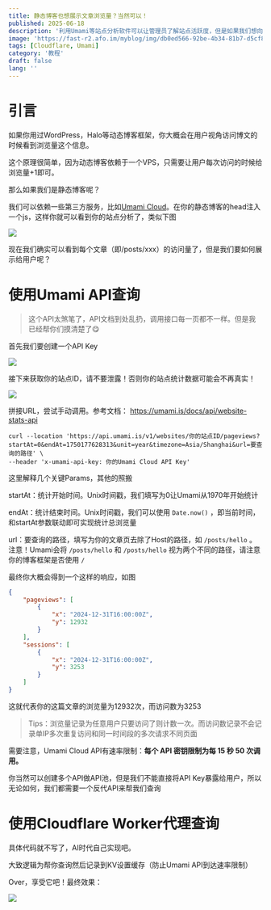 ```yaml
---
title: 静态博客也想展示文章浏览量？当然可以！
published: 2025-06-18
description: '利用Umami等站点分析软件可以让管理员了解站点活跃度，但是如果我们想向用户展示一些数据呢？'
image: 'https://fast-r2.afo.im/myblog/img/db0ed566-92be-4b34-81b7-d5cf8618c1e8.webp'
tags: [Cloudflare, Umami]
category: '教程'
draft: false 
lang: ''
---
```


# 引言

如果你用过WordPress，Halo等动态博客框架，你大概会在用户视角访问博文的时候看到浏览量这个信息。

这个原理很简单，因为动态博客依赖于一个VPS，只需要让用户每次访问的时候给浏览量+1即可。

那么如果我们是静态博客呢？

我们可以依赖一些第三方服务，比如[Umami Cloud](https://umami.is)。在你的静态博客的head注入一个js，这样你就可以看到你的站点分析了，类似下图

![](https://fast-r2.afo.im/myblog/img/2c1e7d81-6f6d-4323-b0de-013b2d168be1.webp)

现在我们确实可以看到每个文章（即/posts/xxx）的访问量了，但是我们要如何展示给用户呢？

# 使用Umami API查询

> 这个API太煞笔了，API文档到处乱扔，调用接口每一页都不一样。但是我已经帮你们摸清楚了😋

首先我们要创建一个API Key

![](https://fast-r2.afo.im/myblog/img/e8d57efd-60f8-402d-bc36-331feef5aa57.webp)

接下来获取你的站点ID，请不要泄露！否则你的站点统计数据可能会不再真实！

![](https://fast-r2.afo.im/myblog/img/99f9eea0-3e8f-4513-9486-d0cf04d50204.webp)

拼接URL，尝试手动调用。参考文档： https://umami.is/docs/api/website-stats-api

```firestore-security-rules
curl --location 'https://api.umami.is/v1/websites/你的站点ID/pageviews?startAt=0&endAt=1750177628313&unit=year&timezone=Asia/Shanghai&url=要查询的路径' \
--header 'x-umami-api-key: 你的Umami Cloud API Key'
```

这里解释几个关键Params，其他的照搬

startAt：统计开始时间。Unix时间戳，我们填写为0让Umami从1970年开始统计

endAt：统计结束时间。Unix时间戳，我们可以使用 `Date.now()` ，即当前时间，和startAt参数联动即可实现统计总浏览量

url：要查询的路径，填写为你的文章页去除了Host的路径，如 `/posts/hello` 。注意！Umami会将 `/posts/hello` 和 `/posts/hello` 视为两个不同的路径，请注意你的博客框架是否使用 `/` 

最终你大概会得到一个这样的响应，如图

```json
{
    "pageviews": [
        {
            "x": "2024-12-31T16:00:00Z",
            "y": 12932
        }
    ],
    "sessions": [
        {
            "x": "2024-12-31T16:00:00Z",
            "y": 3253
        }
    ]
}
```

这就代表你的这篇文章的浏览量为12932次，而访问数为3253

> Tips：浏览量记录为任意用户只要访问了则计数一次。而访问数记录不会记录单IP多次重复访问和同一时间段的多次请求不同页面

需要注意，Umami Cloud API有速率限制：**每个 API 密钥限制为每 15 秒 50 次调用。**

你当然可以创建多个API做API池，但是我们不能直接将API Key暴露给用户，所以无论如何，我们都需要一个反代API来帮我们查询

# 使用Cloudflare Worker代理查询

具体代码就不写了，AI时代自己实现吧。

大致逻辑为帮你查询然后记录到KV设置缓存（防止Umami API到达速率限制）

Over，享受它吧！最终效果：

![](https://fast-r2.afo.im/myblog/img/ce822960-f7ef-444e-84d1-fa0758e2b5e8.webp)

